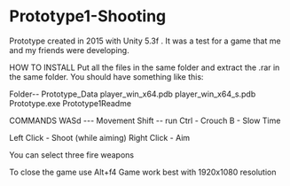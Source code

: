 # Prototype1-Shooting
Prototype created in 2015 with Unity 5.3f . It was a test for a game that me and my friends were developing. 

HOW TO INSTALL
Put all the files in the same folder and extract the .rar in the same folder. You should have something like this:

Folder--
  Prototype_Data
  player_win_x64.pdb
  player_win_x64_s.pdb
  Prototype.exe
  Prototype1Readme
  
COMMANDS
WASd --- Movement
Shift -- run
Ctrl - Crouch
B - Slow Time

Left Click - Shoot (while aiming)
Right Click - Aim 

You can select three fire weapons

To close the game use Alt+f4
Game work best with 1920x1080 resolution
